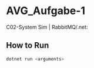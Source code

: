 # AVG_Aufgabe-1

C02-System Sim | RabbitMQ/.net:
 ## How to Run
 ```powershell
 dotnet run <arguments>
 ```


 

